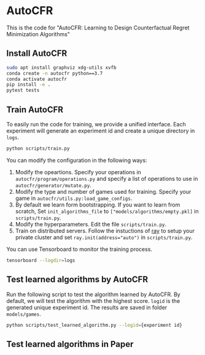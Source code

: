 # AutoCFR
This is the code for "AutoCFR: Learning to Design Counterfactual Regret Minimization Algorithms"

## Install AutoCFR

```bash
sudo apt install graphviz xdg-utils xvfb
conda create -n autocfr python==3.7
conda activate autocfr
pip install -e .
pytest tests
```

## Train AutoCFR

To easily run the code for training, we provide a unified interface. Each experiment will generate an experiment id and create a unique directory in `logs`. 
```bash
python scripts/train.py
```

You can modify the configuration in the following ways:

1. Modify the opeartions. Specify your operations in `autocfr/program/operations.py` and specify a list of operations to use in `autocfr/generator/mutate.py`.
2. Modify the type and number of games used for training. Specify your game in `autocfr/utils.py:load_game_configs`.
3. By default we learn form bootstrapping. If you want to learn from scratch, Set `init_algorithms_file` to `["models/algorithms/empty.pkl]` in `scripts/train.py`. 
4. Modify the hyperparameters. Edit the file `scripts/train.py`.
5. Train on distributed servers. Follow the instuctions of [ray](https://docs.ray.io/en/master/cluster/cloud.html#cluster-private-setup) to setup your private cluster and set `ray.init(address="auto")` in `scripts/train.py`.

You can use Tensorboard to monitor the training process. 
```bash
tensorboard --logdir=logs
```

## Test learned algorithms by AutoCFR

Run the following script to test the algorithm learned by AutoCFR. By default, we will test the algorithm with the highest score. `logid` is the generated unique experiment id. The results are saved in folder `models/games`.
```bash
python scripts/test_learned_algorithm.py --logid={experiment id}
```

## Test learned algorithms in Paper
